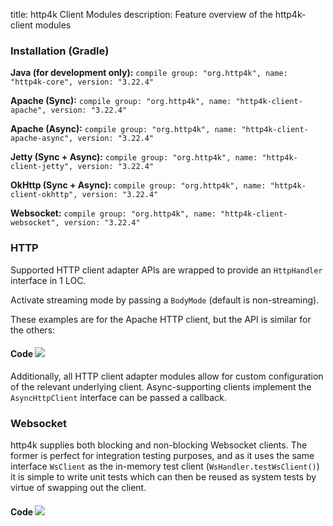 title: http4k Client Modules
description: Feature overview of the http4k-client modules

### Installation (Gradle)
**Java (for development only):** ```compile group: "org.http4k", name: "http4k-core", version: "3.22.4"```

**Apache (Sync):** ```compile group: "org.http4k", name: "http4k-client-apache", version: "3.22.4"```

**Apache (Async):** ```compile group: "org.http4k", name: "http4k-client-apache-async", version: "3.22.4"```

**Jetty (Sync + Async):** ```compile group: "org.http4k", name: "http4k-client-jetty", version: "3.22.4"```

**OkHttp (Sync + Async):** ```compile group: "org.http4k", name: "http4k-client-okhttp", version: "3.22.4"```

**Websocket:** ```compile group: "org.http4k", name: "http4k-client-websocket", version: "3.22.4"```

### HTTP
Supported HTTP client adapter APIs are wrapped to provide an `HttpHandler` interface in 1 LOC.

Activate streaming mode by passing a `BodyMode` (default is non-streaming).

These examples are for the Apache HTTP client, but the API is similar for the others:

#### Code [<img class="octocat" src="/img/octocat-32.png"/>](https://github.com/http4k/http4k/blob/master/src/docs/guide/modules/clients/example_http.kt)
<script src="https://gist-it.appspot.com/https://github.com/http4k/http4k/blob/master/src/docs/guide/modules/clients/example_http.kt"></script>

Additionally, all HTTP client adapter modules allow for custom configuration of the relevant underlying client. Async-supporting clients implement the `AsyncHttpClient` interface can be passed a callback.

### Websocket
http4k supplies both blocking and non-blocking Websocket clients. The former is perfect for integration testing purposes, and as it uses the same interface `WsClient` as the in-memory test client (`WsHandler.testWsClient()`) it is simple to write unit tests which can then be reused as system tests by virtue of swapping out the client.

#### Code [<img class="octocat" src="/img/octocat-32.png"/>](https://github.com/http4k/http4k/blob/master/src/docs/guide/modules/clients/example_websocket.kt)
<script src="https://gist-it.appspot.com/https://github.com/http4k/http4k/blob/master/src/docs/guide/modules/clients/example_websocket.kt"></script>
